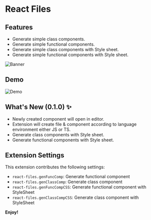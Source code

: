 # React Files

## Features

- Generate simple class components.
- Generate simple functional components.
- Generate simple class components with Style sheet.
- Generate simple functional components with Style sheet.

![Banner](https://github.com/Huzaifaahmed20/react-files/blob/master/assets/banner.jpg?raw=true)

## Demo

![Demo](https://github.com/Huzaifaahmed20/react-files/blob/master/assets/react-file-demo-new.gif?raw=true)

## What's New (0.1.0) ✨

- Newly created component will open in editor.
- Extension will create file & component according to language environment either JS or TS.
- Generate class components with Style sheet.
- Generate functional components with Style sheet.

## Extension Settings

This extension contributes the following settings:

- `react-files.genFuncComp`: Generate functional component
- `react-files.genClassComp`: Generate class component
- `react-files.genFuncCompCSS`: Generate functional component with StyleSheet
- `react-files.genClassCompCSS`: Generate class component with StyleSheet

**Enjoy!**
